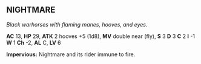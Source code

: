## NIGHTMARE

_Black warhorses with flaming manes, hooves, and eyes._

**AC** 13, **HP** 29, **ATK** 2 hooves +5 (1d8), **MV** double near (fly), **S** 3 **D** 3 **C** 2 **I** -1 **W** 1 **Ch** -2, **AL** C, **LV** 6

**Impervious:** Nightmare and its rider immune to fire.

